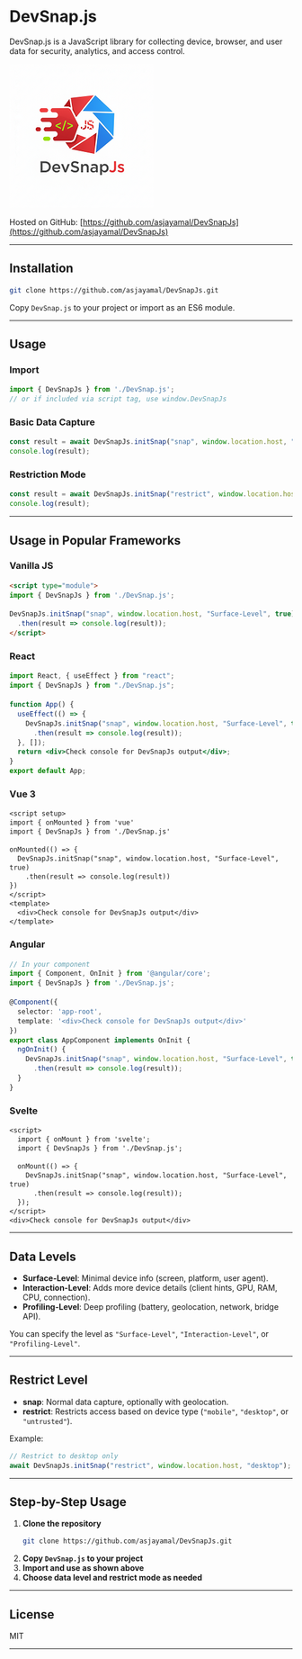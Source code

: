 # DevSnap.js
DevSnap.js is a JavaScript library for collecting device, browser, and user data for security, analytics, and access control.

![DevSnap.js Overview](test/logo.jpg)

Hosted on GitHub: [https://github.com/asjayamal/DevSnapJs](https://github.com/asjayamal/DevSnapJs)

---

## Installation

```bash
git clone https://github.com/asjayamal/DevSnapJs.git
```
Copy `DevSnap.js` to your project or import as an ES6 module.

---

## Usage

### Import

```js
import { DevSnapJs } from './DevSnap.js';
// or if included via script tag, use window.DevSnapJs
```

### Basic Data Capture

```js
const result = await DevSnapJs.initSnap("snap", window.location.host, "Surface-Level", true);
console.log(result);
```

### Restriction Mode

```js
const result = await DevSnapJs.initSnap("restrict", window.location.host, "mobile");
console.log(result);
```

---

## Usage in Popular Frameworks

### Vanilla JS

```html
<script type="module">
import { DevSnapJs } from './DevSnap.js';

DevSnapJs.initSnap("snap", window.location.host, "Surface-Level", true)
  .then(result => console.log(result));
</script>
```

### React

```jsx
import React, { useEffect } from "react";
import { DevSnapJs } from "./DevSnap.js";

function App() {
  useEffect(() => {
    DevSnapJs.initSnap("snap", window.location.host, "Surface-Level", true)
      .then(result => console.log(result));
  }, []);
  return <div>Check console for DevSnapJs output</div>;
}
export default App;
```

### Vue 3

```vue
<script setup>
import { onMounted } from 'vue'
import { DevSnapJs } from './DevSnap.js'

onMounted(() => {
  DevSnapJs.initSnap("snap", window.location.host, "Surface-Level", true)
    .then(result => console.log(result))
})
</script>
<template>
  <div>Check console for DevSnapJs output</div>
</template>
```

### Angular

```typescript
// In your component
import { Component, OnInit } from '@angular/core';
import { DevSnapJs } from './DevSnap.js';

@Component({
  selector: 'app-root',
  template: '<div>Check console for DevSnapJs output</div>'
})
export class AppComponent implements OnInit {
  ngOnInit() {
    DevSnapJs.initSnap("snap", window.location.host, "Surface-Level", true)
      .then(result => console.log(result));
  }
}
```

### Svelte

```svelte
<script>
  import { onMount } from 'svelte';
  import { DevSnapJs } from './DevSnap.js';

  onMount(() => {
    DevSnapJs.initSnap("snap", window.location.host, "Surface-Level", true)
      .then(result => console.log(result));
  });
</script>
<div>Check console for DevSnapJs output</div>
```

---

## Data Levels

- **Surface-Level**: Minimal device info (screen, platform, user agent).
- **Interaction-Level**: Adds more device details (client hints, GPU, RAM, CPU, connection).
- **Profiling-Level**: Deep profiling (battery, geolocation, network, bridge API).

You can specify the level as `"Surface-Level"`, `"Interaction-Level"`, or `"Profiling-Level"`.

---

## Restrict Level

- **snap**: Normal data capture, optionally with geolocation.
- **restrict**: Restricts access based on device type (`"mobile"`, `"desktop"`, or `"untrusted"`).

Example:
```js
// Restrict to desktop only
await DevSnapJs.initSnap("restrict", window.location.host, "desktop");
```

---

## Step-by-Step Usage

1. **Clone the repository**
    ```bash
    git clone https://github.com/asjayamal/DevSnapJs.git
    ```
2. **Copy `DevSnap.js` to your project**
3. **Import and use as shown above**
4. **Choose data level and restrict mode as needed**

---

## License

MIT

---
